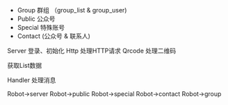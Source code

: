 
* Group 群组 （group_list & group_user)
* Public 公众号
* Special 特殊账号
* Contact (公众号 & 联系人)

Server 登录、初始化
Http 处理HTTP请求
Qrcode 处理二维码

获取List数据

Handler 处理消息

Robot->server 
Robot->public
Robot->special
Robot->contact
Robot->group

